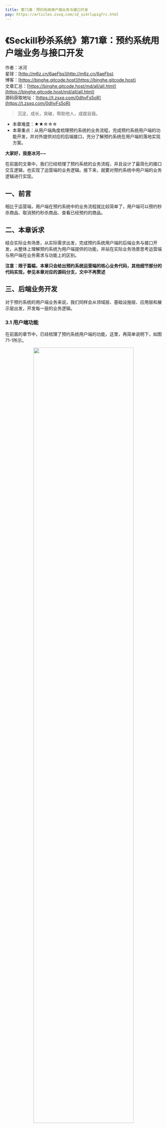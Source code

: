 ```yaml
---
title: 第71章：预约系统用户端业务与接口开发
pay: https://articles.zsxq.com/id_ui4rlupig7rc.html
---
```


# 《Seckill秒杀系统》第71章：预约系统用户端业务与接口开发

作者：冰河
<br/>星球：[http://m6z.cn/6aeFbs](http://m6z.cn/6aeFbs)
<br/>博客：[https://binghe.gitcode.host](https://binghe.gitcode.host)
<br/>文章汇总：[https://binghe.gitcode.host/md/all/all.html](https://binghe.gitcode.host/md/all/all.html)
<br/>源码获取地址：[https://t.zsxq.com/0dhvFs5oR](https://t.zsxq.com/0dhvFs5oR)

> 沉淀，成长，突破，帮助他人，成就自我。

* 本章难度：★★☆☆☆
* 本章重点：从用户端角度梳理预约系统的业务流程，完成预约系统用户端的功能开发，并对外提供对应的后端接口，充分了解预约系统在用户端的落地实现方案。

**大家好，我是冰河~~**

在前面的文章中，我们已经梳理了预约系统的业务流程，并且设计了最简化的接口交互逻辑，也实现了运营端的业务逻辑。接下来，就要对预约系统中用户端的业务逻辑进行实现。

## 一、前言

相比于运营端，用户端在预约系统中的业务流程就比较简单了，用户端可以预约秒杀商品、取消预约秒杀商品、查看已经预约的商品。

## 二、本章诉求

结合实际业务场景，从实际需求出发，完成预约系统用户端的后端业务与接口开发，从整体上理解预约系统为用户端提供的功能，并站在实际业务场景思考运营端与用户端在业务需求与功能上的区别。

**注意：限于篇幅，本章只会给出预约系统运营端的核心业务代码，其他细节部分的代码实现，参见本章对应的源码分支，文中不再赘述**

## 三、后端业务开发

对于预约系统的用户端业务来说，我们同样会从领域层、基础设施层、应用层和展示层出发，开发每一层的业务逻辑。

### 3.1 用户端功能

在前面的章节中，已经梳理了预约系统用户端的功能，这里，再简单说明下，如图71-1所示。

<div align="center">
    <img src="https://binghe.gitcode.host/images/project/seckill/scekill-2023-08-10-002.png?raw=true" width="80%">
    <br/>
</div>

可以看到，用户可以在预约系统中预约秒杀商品、取消预约秒杀商品和查看已经预约的秒杀商品。

### 3.2 领域层开发

## 查看完整文章

加入[冰河技术](http://m6z.cn/6aeFbs)知识星球，解锁完整技术文章与完整代码